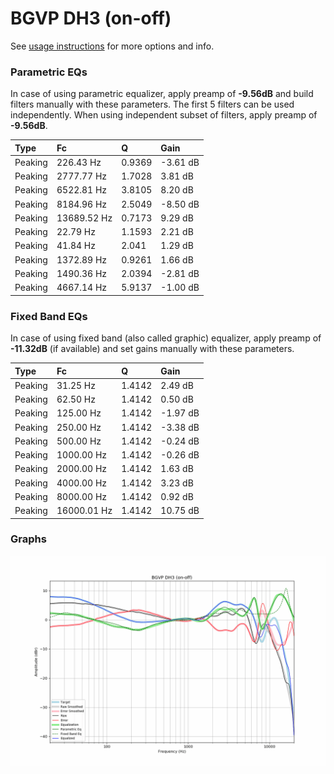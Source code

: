 # BGVP DH3 (on-off)
See [usage instructions](https://github.com/jaakkopasanen/AutoEq#usage) for more options and info.

### Parametric EQs
In case of using parametric equalizer, apply preamp of **-9.56dB** and build filters manually
with these parameters. The first 5 filters can be used independently.
When using independent subset of filters, apply preamp of **-9.56dB**.

| Type    | Fc          |      Q | Gain     |
|:--------|:------------|:-------|:---------|
| Peaking | 226.43 Hz   | 0.9369 | -3.61 dB |
| Peaking | 2777.77 Hz  | 1.7028 | 3.81 dB  |
| Peaking | 6522.81 Hz  | 3.8105 | 8.20 dB  |
| Peaking | 8184.96 Hz  | 2.5049 | -8.50 dB |
| Peaking | 13689.52 Hz | 0.7173 | 9.29 dB  |
| Peaking | 22.79 Hz    | 1.1593 | 2.21 dB  |
| Peaking | 41.84 Hz    | 2.041  | 1.29 dB  |
| Peaking | 1372.89 Hz  | 0.9261 | 1.66 dB  |
| Peaking | 1490.36 Hz  | 2.0394 | -2.81 dB |
| Peaking | 4667.14 Hz  | 5.9137 | -1.00 dB |

### Fixed Band EQs
In case of using fixed band (also called graphic) equalizer, apply preamp of **-11.32dB**
(if available) and set gains manually with these parameters.

| Type    | Fc          |      Q | Gain     |
|:--------|:------------|:-------|:---------|
| Peaking | 31.25 Hz    | 1.4142 | 2.49 dB  |
| Peaking | 62.50 Hz    | 1.4142 | 0.50 dB  |
| Peaking | 125.00 Hz   | 1.4142 | -1.97 dB |
| Peaking | 250.00 Hz   | 1.4142 | -3.38 dB |
| Peaking | 500.00 Hz   | 1.4142 | -0.24 dB |
| Peaking | 1000.00 Hz  | 1.4142 | -0.26 dB |
| Peaking | 2000.00 Hz  | 1.4142 | 1.63 dB  |
| Peaking | 4000.00 Hz  | 1.4142 | 3.23 dB  |
| Peaking | 8000.00 Hz  | 1.4142 | 0.92 dB  |
| Peaking | 16000.01 Hz | 1.4142 | 10.75 dB |

### Graphs
![](./BGVP%20DH3%20(on-off).png)